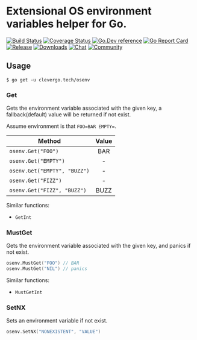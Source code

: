 # Extensional OS environment variables helper for Go.
[![Build Status](https://img.shields.io/travis/clevergo/osenv?style=flat)](https://travis-ci.org/clevergo/osenv)
[![Coverage Status](https://img.shields.io/coveralls/github/clevergo/osenv?style=flat)](https://coveralls.io/github/clevergo/osenv)
[![Go.Dev reference](https://img.shields.io/badge/go.dev-reference-blue?logo=go&logoColor=white&style=flat)](https://pkg.go.dev/clevergo.tech/osenv?tab=doc)
[![Go Report Card](https://goreportcard.com/badge/github.com/clevergo/osenv?style=flat)](https://goreportcard.com/report/github.com/clevergo/osenv)
[![Release](https://img.shields.io/github/release/clevergo/osenv.svg?style=flat)](https://github.com/clevergo/osenv/releases)
[![Downloads](https://img.shields.io/endpoint?url=https://pkg.clevergo.tech/api/badges/downloads/total/clevergo.tech/osenv&style=flat)](https://pkg.clevergo.tech/clevergo.tech/osenv)
[![Chat](https://img.shields.io/badge/chat-telegram-blue?style=flat)](https://t.me/clevergotech)
[![Community](https://img.shields.io/badge/community-forum-blue?style=flat)](https://forum.clevergo.tech)

## Usage

```shell
$ go get -u clevergo.tech/osenv
```

### Get

Gets the environment variable associated with the given key, a fallback(default) value will be returned if not exist.

Assume environment is that `FOO=BAR EMPTY=`.

| Method | Value
|---|:---:|
| `osenv.Get("FOO")` | BAR |
| `osenv.Get("EMPTY")` | - |
| `osenv.Get("EMPTY", "BUZZ")` | - |
| `osenv.Get("FIZZ")` | - |
| `osenv.Get("FIZZ", "BUZZ")` | BUZZ |

Similar functions:

- `GetInt`

### MustGet

Gets the environment variable associated with the given key, and panics if not exist.

```go
osenv.MustGet("FOO") // BAR
osenv.MustGet("NIL") // panics
```

Similar functions:

- `MustGetInt`

### SetNX

Sets an environment variable if not exist.

```go
osenv.SetNX("NONEXISTENT", "VALUE")
```
